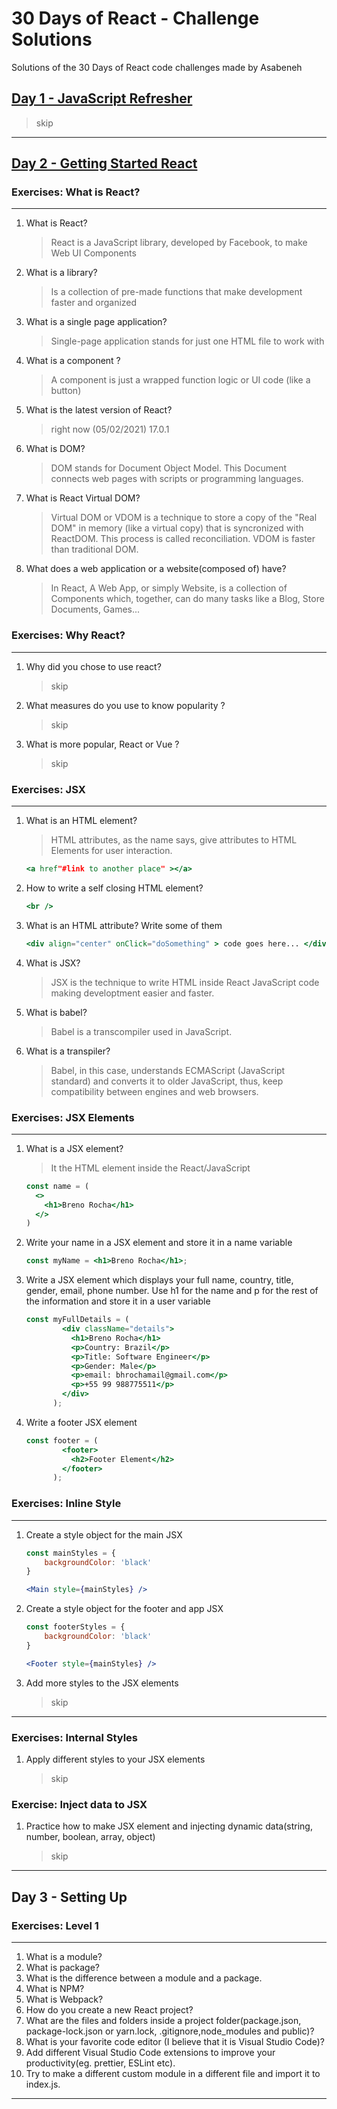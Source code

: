 # 30 Days of React - Challenge Solutions

Solutions of the 30 Days of React code challenges made by Asabeneh 

## [Day 1 - JavaScript Refresher](https://github.com/Asabeneh/30-Days-Of-React/blob/master/01_Day_JavaScript_Refresher/01_javascript_refresher.md)

> skip

---

## [Day 2 - Getting Started React](https://github.com/Asabeneh/30-Days-Of-React/blob/master/02_Day_Introduction_to_React/02_introduction_to_react.md)

### **Exercises: What is React?**

---

1. What is React?

    > React is a JavaScript library, developed by Facebook, to make Web UI Components

2. What is a library?

    > Is a collection of pre-made functions that make development faster and organized

3. What is a single page application?

    > Single-page application stands for just one HTML file to work with

4. What is a component ?

    > A component is just a wrapped function logic or UI code (like a button)

5. What is the latest version of React?

    > right now (05/02/2021) 17.0.1

6. What is DOM?

    > DOM stands for Document Object Model. This Document connects web pages with scripts or programming languages.

7. What is React Virtual DOM?

    > Virtual DOM or VDOM is a technique to store a copy of the "Real DOM" in memory (like a virtual copy) that is syncronized with ReactDOM. This process is called reconciliation. VDOM is faster than traditional DOM.

8. What does a web application or a website(composed of) have?

    > In React, A Web App, or simply Website, is a collection of Components which, together, can do many tasks like a Blog, Store Documents, Games...

### **Exercises: Why React?**

---

1. Why did you chose to use react?

    > skip

2. What measures do you use to know popularity ?

    > skip

3. What is more popular, React or Vue ?

    > skip

### **Exercises: JSX**

---

1. What is an HTML element?

    > HTML attributes, as the name says, give attributes to HTML Elements for user interaction.

    ```jsx
    <a href"#link to another place" ></a>
    ```

2. How to write a self closing HTML element?

    ```jsx
    <br />
    ```

3. What is an HTML attribute? Write some of them

    ```jsx
    <div align="center" onClick="doSomething" > code goes here... </div>
    ```

4. What is JSX?

    > JSX is the technique to write HTML inside React JavaScript code making developtment easier and faster.

5. What is babel?

    > Babel is a transcompiler used in JavaScript.

6. What is a transpiler?

    > Babel, in this case, understands ECMAScript (JavaScript standard) and converts it to older JavaScript, thus, keep compatibility between engines and web browsers.

### **Exercises: JSX Elements**

---

1. What is a JSX element?

    > It the HTML element inside the React/JavaScript

    ```jsx
    const name = (
      <>
        <h1>Breno Rocha</h1>
      </>
    )
    ```

2. Write your name in a JSX element and store it in a name variable

    ```jsx
    const myName = <h1>Breno Rocha</h1>;
    ```

3. Write a JSX element which displays your full name, country, title, gender, email, phone number. Use h1 for the name and p for the rest of the information and store it in a user variable

    ```jsx
    const myFullDetails = (
            <div className="details">
              <h1>Breno Rocha</h1>
              <p>Country: Brazil</p>
              <p>Title: Software Engineer</p>
              <p>Gender: Male</p>
              <p>email: bhrochamail@gmail.com</p>
              <p>+55 99 988775511</p>
            </div>
          );
    ```

4. Write a footer JSX element

    ```jsx
    const footer = (
            <footer>
              <h2>Footer Element</h2>
            </footer>
          );
    ```

### **Exercises: Inline Style**

---

1. Create a style object for the main JSX

    ```jsx
    const mainStyles = {
    	backgroundColor: 'black'
    }

    <Main style={mainStyles} />
    ```

2. Create a style object for the footer and app JSX

    ```jsx
    const footerStyles = {
    	backgroundColor: 'black'
    }

    <Footer style={mainStyles} />
    ```

3. Add more styles to the JSX elements

    > skip

---

### **Exercises: Internal Styles**

1. Apply different styles to your JSX elements

    > skip

### **Exercise: Inject data to JSX**

1. Practice how to make JSX element and injecting dynamic data(string, number, boolean, array, object)

    > skip

---

## Day 3 - Setting Up

### **Exercises: Level 1**

---

1. What is a module?
2. What is package?
3. What is the difference between a module and a package.
4. What is NPM?
5. What is Webpack?
6. How do you create a new React project?
7. What are the files and folders inside a project folder(package.json, package-lock.json or yarn.lock, .gitignore,node_modules and public)?
8. What is your favorite code editor (I believe that it is Visual Studio Code)?
9. Add different Visual Studio Code extensions to improve your productivity(eg. prettier, ESLint etc).
10. Try to make a different custom module in a different file and import it to index.js.

---